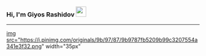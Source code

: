 ### Hi, I'm  Giyos Rashidov <img src="https://media.giphy.com/media/hvRJCLFzcasrR4ia7z/giphy.gif" width="27px">
<hr/>

<a href ="rashidov9861">img src="https://i.pinimg.com/originals/9b/97/87/9b9787fb5209b99c3207554a341e3f32.png" width="35px" </a>
